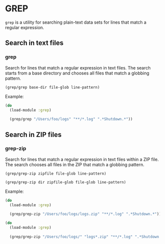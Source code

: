 # GREP

`grep` is a utility for searching plain-text data sets for lines that match a regular expression. 



## Search in text files

### grep

Search for lines that match a regular expression in text files. The search starts from a base
directory and chooses all files that match a globbing pattern.

```
(grep/grep base-dir file-glob line-pattern)
```

Example:

```clojure
(do
  (load-module :grep)
  
  (grep/grep "/Users/foo/logs" "**/*.log" ".*Shutdown.*"))
```


## Search in ZIP files

### grep-zip

Search for lines that match a regular expression in text files within a ZIP file. The search 
chooses all files in the ZIP that match a globbing pattern.

```
(grep/grep-zip zipfile file-glob line-pattern)

(grep/grep-zip dir zipfile-glob file-glob line-pattern)

```

Example:

```clojure
(do
  (load-module :grep)
  
  (grep/grep-zip "/Users/foo/logs/logs.zip" "**/*.log" ".*Shutdown.*"))
```

```clojure
(do
  (load-module :grep)
  
  (grep/grep-zip "/Users/foo/logs/" "logs*.zip" "**/*.log" ".*Shutdown.*"))
```
